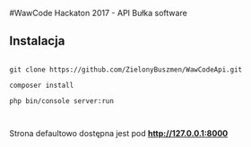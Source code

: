 #WawCode Hackaton 2017 - API Bułka software

## Instalacja
```

git clone https://github.com/ZielonyBuszmen/WawCodeApi.git

composer install

php bin/console server:run
 
 
```

Strona defaultowo dostępna jest pod **http://127.0.0.1:8000**